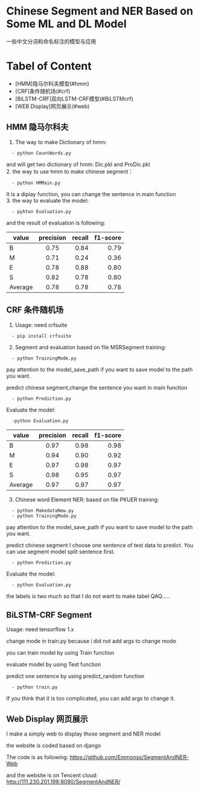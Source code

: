 # Chinese Segment and NER Based on Some ML and DL Model
一些中文分词和命名标注的模型与应用

# Tabel of Content

- [HMM]隐马尔科夫模型(#hmm)
- [CRF]条件随机场(#crf)
- [BiLSTM-CRF]双向LSTM-CRF模型(#BiLSTMcrf)
- [WEB Display]网页展示(#web)



<a name ="hmm"></a>
## HMM 隐马尔科夫
1. The way to make Dictionary of hmm:<br>
```
  - python CountWords.py
```
and will get two dictionary of hmm: Dic.pkl and ProDic.pkl<br>
2. the way to use hmm to make chinese segment：<br>
```
  - python HMMain.py
```
It is a diplay function, you can change the sentence in main function<br>
3. the way to evaluate the model:<br>
```
  - pyhton Evaluation.py
```
and the result of evaluation is following:

| value | precision | recall | f1-score | 
| - | :-: | -: | -: | 
| B | 0.75 | 0.84 | 0.79 |
| M | 0.71 | 0.24 | 0.36 |
| E | 0.78 | 0.88 | 0.80 |
| S | 0.82 | 0.78 | 0.80 |
| Average | 0.78 | 0.78 | 0.78 |


<a name ="crf"></a>
## CRF 条件随机场
1. Usage: need crfsuite
```
  - pip install crfsuite
```
2. Segment and evaluation
  based on file MSRSegment 
  training:
```
  - python TrainingMode.py
```
pay attention to the model_save_path if you want to save model to the path you want.

  predict chinese segment,change the sentence you want in main function
```
  - python Prediction.py
```
  
   Evaluate the model:
```
  -python Evaluation.py
```


| value | precision | recall | f1-score | 
| - | :-: | -: | -: |  
| B | 0.97 | 0.98 | 0.98 |
| M | 0.94 | 0.90 | 0.92 |
| E | 0.97 | 0.98 | 0.97 |
| S | 0.98 | 0.95 | 0.97 |
| Average | 0.97 | 0.97 | 0.97 |


3.  Chinese word Element NER:
  based on file PKUER
  training:
```
  - python MakedataNew.py
  - python TrainingMode.py
```
pay attention to the model_save_path if you want to save model to the path you want.

  predict chinese segment
  I choose one sentence of test data to predict. You can use segment model split sentence first. 
```
  - python Prediction.py
```
  
   Evaluate the model:
```
  - python Evaluation.py
```
the labels is two much so that I do not want to make tabel QAQ.....
  

<a name ="BiLSTMcrf"></a>
## BiLSTM-CRF Segment
Usage: need tensorflow 1.x

change mode in train.py because i did not add args to change mode

you can train model by using Train function

evaluate model by using Test function

predict one sentence by using predict_random function

```
  - python train.py
```

If you think that it is too complicated, you can add args to change it.


<a name ="web"></a>
## Web Display 网页展示
 I make a simply web to display those segment and NER model
 
 the website is coded based on django
 
 The code is as following:  https://github.com/Emmonss/SegmentAndNER-Web
 
 and the website is on Tencent cloud: http://111.230.201.198:8080/SegmentAndNER/



